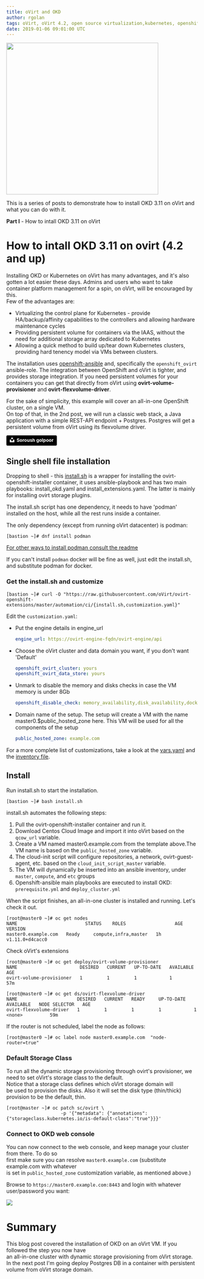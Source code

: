 ```yaml
---
title: oVirt and OKD
author: rgolan
tags: oVirt, oVirt 4.2, open source virtualization,kubernetes, openshift, external-storage, flexdriver, provisioner
date: 2019-01-06 09:01:00 UTC
---
```


<img src="/images/blog/2019-01-06/boxhead.png" width="400px"/>



This is a series of posts to demonstrate how to  install  OKD 3.11 on oVirt and what you can do with it.

**Part I**   -  How to intall OKD 3.11 on oVirt



# How to intall OKD 3.11 on ovirt (4.2 and up)

Installing OKD or Kubernetes on oVirt has many advantages, and it's also gotten a lot easier these days. Admins and users who want to take container platform management for a spin, on oVirt, will be encouraged by this.  
Few of the advantages are:
- Virtualizing the control plane for Kubernetes - provide HA/backup/affinity capabilities to the controllers and allowing hardware maintenance cycles
- Providing persistent volume for containers via the IAAS, without the need for additional storage array dedicated to Kubernetes
- Allowing a quick method to build up/tear down Kubernetes clusters, providing hard tenency model via VMs between clusters.

The installation uses [openshift-ansible](https://github.com/openshift/openshift-ansible) and, specifically the `openshift_ovirt` ansible-role. The integration between OpenShift and oVirt is tighter, and provides storage integration. If you need persistent volumes for your containers you can get that directly from oVirt using **ovirt-volume-provisioner** and **ovirt-flexvolume-driver**.

For the sake of simplicity, this example will cover an all-in-one OpenShift cluster, on a single VM.  
On top of that, in the 2nd post, we will run a classic web stack, a Java application with a simple REST-API endpoint + Postgres. Postgres will get a persistent volume from oVirt using its flexvolume driver.



<a style="background-color:black;color:white;text-decoration:none;padding:4px 6px;font-family:-apple-system, BlinkMacSystemFont, &quot;San Francisco&quot;, &quot;Helvetica Neue&quot;, Helvetica, Ubuntu, Roboto, Noto, &quot;Segoe UI&quot;, Arial, sans-serif;font-size:12px;font-weight:bold;line-height:1.2;display:inline-block;border-radius:3px" href="https://unsplash.com/@soroushgolpoor?utm_medium=referral&amp;utm_campaign=photographer-credit&amp;utm_content=creditBadge" target="_blank" rel="noopener noreferrer" title="Download free do whatever you want high-resolution photos from Soroush golpoor"><span style="display:inline-block;padding:2px 3px"><svg xmlns="http://www.w3.org/2000/svg" style="height:12px;width:auto;position:relative;vertical-align:middle;top:-2px;fill:white" viewBox="0 0 32 32"><title>unsplash-logo</title><path d="M10 9V0h12v9H10zm12 5h10v18H0V14h10v9h12v-9z"></path></svg></span><span style="display:inline-block;padding:2px 3px">Soroush golpoor</span></a>



<script id="asciicast-219956" src="https://asciinema.org/a/219956.js" async></script>

## Single shell file installation

Dropping to shell - this [install.sh](https://github.com/oVirt/ovirt-openshift-extensions/blob/master/automation/ci/install.sh) is a wrapper for installing  the ovirt-openshift-installer container, it uses ansible-playbook and has two main playbooks: install_okd.yaml and install_extensions.yaml. The latter is mainly for installing ovirt storage plugins.

The install.sh script has one dependency, it needs to have 'podman' installed on the host, while all the rest runs inside a container.

The only dependency (except from running oVirt datacenter) is podman:
```console
[bastion ~]# dnf install podman
``` 

[For other ways to install podman consult the readme](https://github.com/containers/libpod/blob/master/docs/tutorials/podman_tutorial.md)

If you can't install `podman` docker will be fine as well, just edit the install.sh, and substitute podman for docker.

### Get the install.sh and customize
```console
[bastion ~]# curl -O "https://raw.githubusercontent.com/oVirt/ovirt-openshift-extensions/master/automation/ci/{install.sh,customization.yaml}"
```

Edit the `customization.yaml`:

- Put the engine details in engine_url
  ```yaml
  engine_url: https://ovirt-engine-fqdn/ovirt-engine/api
  ```

- Choose the oVirt cluster and data domain you want, if you don't want 'Default'
  ```yaml
  openshift_ovirt_cluster: yours
  openshift_ovirt_data_store: yours
   ```
- Unmark to disable the memory and disks checks in case the VM memory is under 8Gb
  ```yaml
  openshift_disable_check: memory_availability,disk_availability,docker_image_availability
  ```

- Domain name of the setup. The setup will create a VM with the name master0.$public_hosted_zone here. This VM will
  be used for all the components of the setup
  ```yaml
  public_hosted_zone: example.com
  ```

For a more complete list of customizations, take a look at the [vars.yaml](https://github.com/oVirt/ovirt-openshift-extensions/blob/master/automation/ci/vars.yaml) and the [inventory file](https://github.com/oVirt/ovirt-openshift-extensions/blob/master/automation/ci/integ.ini).
## Install

Run install.sh to start the installation.

```console
[bastion ~]# bash install.sh
```

install.sh automates the following steps:
1. Pull the ovirt-openshift-installer container and run it.
2. Download Centos Cloud Image and import it into oVirt based on the `qcow_url` variable.
3. Create a VM named master0.example.com from the template above.The VM name is based on the `public_hosted_zone` variable.
4. The cloud-init script will configure repositories, a network, ovirt-guest-agent, etc. based on the `cloud_init_script_master` variable. 
5. The VM will dynamically be inserted into an ansible inventory, under `master`, `compute`, and `etc` groups
6. Openshift-ansible main playbooks are executed to install OKD: `prerequisite.yml` and `deploy_cluster.yml`


When the script finishes, an all-in-one cluster is installed and running. Let's check it out.

```console
[root@master0 ~]# oc get nodes
NAME                         STATUS    ROLES                  AGE       VERSION
master0.example.com   Ready     compute,infra,master   1h        v1.11.0+d4cacc0
```


Check oVirt's extensions
```console
[root@master0 ~]# oc get deploy/ovirt-volume-provisioner
NAME                       DESIRED   CURRENT   UP-TO-DATE   AVAILABLE   AGE
ovirt-volume-provisioner   1         1         1            1           57m

[root@master0 ~]# oc get ds/ovirt-flexvolume-driver
NAME                      DESIRED   CURRENT   READY     UP-TO-DATE   AVAILABLE   NODE SELECTOR   AGE
ovirt-flexvolume-driver   1         1         1         1            1           <none>          59m
```


If the router is not scheduled, label the node as follows:
```console
[root@master0 ~]# oc label node master0.example.com  "node-router=true"
```

### Default Storage Class
To run all the dynamic storage provisioning through ovirt's provisioner, 
we need to set oVirt's storage class to the default.  
Notice that a storage class defines which oVirt storage domain will  
be used to provision the disks. Also it will set the disk type (thin/thick) provision to be the default, thin.

```console
[root@master ~]# oc patch sc/ovirt \ 
                    -p '{"metadata": {"annotations":{"storageclass.kubernetes.io/is-default-class":"true"}}}'
```

### Connect to OKD web console
You can now connect to the web console, and keep manage your cluster from there. To do so  
first make sure you can resolve `master0.example.com` (substitute example.com with whatever  
is set in `public_hosted_zone` customization variable, as mentioned above.)

Browse to `https://master0.example.com:8443`  and login with whatever user/password you want:

<img src="/images/blog/2019-01-06/okd-web-console.png"/>

# Summary
This blog post covered the installation of OKD on an oVirt VM. If you followed the step you now have  
an all-in-one cluster with dynamic storage provisioning from oVirt storage.
In the next post I'm going deploy Postgres DB in a container with persistent volume from oVirt
storage domain.

